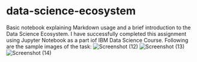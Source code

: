 # data-science-ecosystem
Basic notebook explaining Markdown usage and a brief introduction to the Data Science Ecosystem.
I have successfully completed this assignment using Jupyter Notebook as a part iof IBM Data Science Course.
Following are the sample images of the task:
![Screenshot (12)](https://github.com/user-attachments/assets/ac862516-dbf0-4021-8e87-242e80e3cf65)
![Screenshot (13)](https://github.com/user-attachments/assets/126351d9-8f08-4626-bb2a-bd1a7b68863e)
![Screenshot (14)](https://github.com/user-attachments/assets/e72e400c-b64a-4e5e-9073-82465538be5e)

